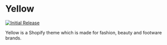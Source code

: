 <p align="center">

# Yellow

[![Initial Release](https://img.shields.io/badge/release-1.0-green)](https://shields.io/)

</p>

Yellow is a Shopify theme which is made for fashion, beauty and footware brands.